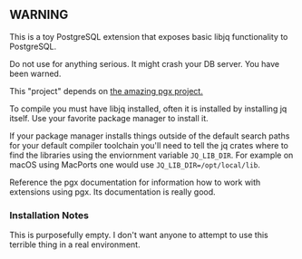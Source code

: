 ## WARNING

This is a toy PostgreSQL extension that exposes basic libjq functionality to PostgreSQL.

Do not use for anything serious. It might crash your DB server. You have been warned.

This "project" depends on [the amazing pgx project.](https://github.com/zombodb/pgx)

To compile you must have libjq installed, often it is installed by installing jq itself.
Use your favorite package manager to install it.

If your package manager installs things outside of the default search paths for your default
compiler toolchain you'll need to tell the jq crates where to find the libraries using
the enviornment variable `JQ_LIB_DIR`. For example on macOS using MacPorts one would use `JQ_LIB_DIR=/opt/local/lib`.

Reference the pgx documentation for information how to work with extensions using pgx. Its documentation is really good.


### Installation Notes
This is purposefully empty. I don't want anyone to attempt to use this terrible thing in a real environment.
